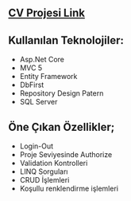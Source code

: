 
[CV Projesi Link](https://fevzialpkutuk.com.tr/, "Siteye Gitmek icin Tiklayiniz")
---

## Kullanılan Teknolojiler:
  - Asp.Net Core
  - MVC 5
  - Entity Framework
  - DbFirst
  - Repository Design Patern
  - SQL Server
## Öne Çıkan Özellikler;
  -  Login-Out 
  -  Proje Seviyesinde Authorize
  -  Validation Kontrolleri
  -  LINQ Sorguları
  -  CRUD İşlemleri
  -  Koşullu renklendirme işlemleri
